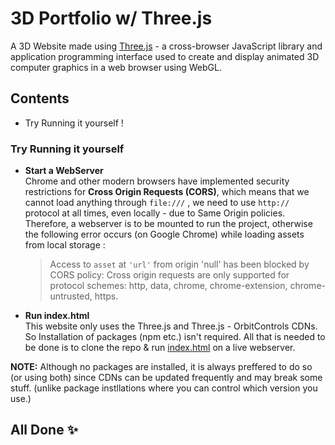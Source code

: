 # **3D Portfolio w/ Three.js**

A 3D Website made using [Three.js](https://threejs.org/) - a cross-browser JavaScript library and application programming interface used to create and display animated 3D computer graphics in a web browser using WebGL.

## Contents
* Try Running it yourself !

### Try Running it yourself
* **Start a WebServer**
    <br>Chrome and other modern browsers have implemented security restrictions for **Cross Origin Requests (CORS)**, which means that we cannot load anything through ```file:///``` , we need to use ```http://``` protocol at all times, even locally - due to Same Origin policies. Therefore, a webserver is to be mounted to run the project, otherwise the following error occurs (on Google Chrome) while loading assets from local storage :

    > Access to ```asset``` at ```'url'``` from origin 'null' has been blocked by CORS policy: Cross origin requests are only supported for protocol schemes: http, data, chrome, chrome-extension, chrome-untrusted, https.</br>

* **Run index.html**
    <br>This website only uses the Three.js and Three.js - OrbitControls CDNs. So Installation of packages (npm etc.) isn't required. All that is needed to be done is to clone the repo & run [index.html](https://github.com/Kabiirk/3Dportfolio/blob/main/index.html) on a live webserver. </br>

**NOTE:** Although no packages are installed, it is always preffered to do so (or using both) since CDNs can be updated frequently and may break some stuff. (unlike package instllations where you can control which version you use.)

## All Done :sparkles: